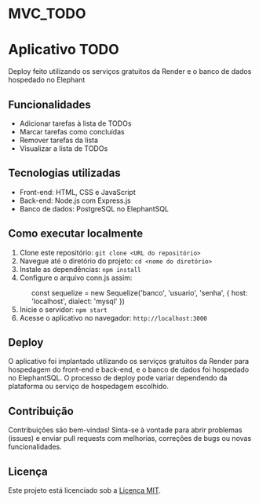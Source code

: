 # MVC_TODO

<!DOCTYPE html>
<html>
<head>
  <meta charset="UTF-8">
  <title>README - Aplicativo TODO</title>
</head>
<body>
  <h1>Aplicativo TODO</h1>

  <p>Deploy feito utilizando os serviços gratuitos da Render e o banco de dados hospedado no Elephant</p>

  <h2>Funcionalidades</h2>
  <ul>
    <li>Adicionar tarefas à lista de TODOs</li>
    <li>Marcar tarefas como concluídas</li>
    <li>Remover tarefas da lista</li>
    <li>Visualizar a lista de TODOs</li>
  </ul>

  <h2>Tecnologias utilizadas</h2>
  <ul>
    <li>Front-end: HTML, CSS e JavaScript</li>
    <li>Back-end: Node.js com Express.js</li>
    <li>Banco de dados: PostgreSQL no ElephantSQL</li>
  </ul>

  <h2>Como executar localmente</h2>
  <ol>
    <li>Clone este repositório: <code>git clone &lt;URL do repositório&gt;</code></li>
    <li>Navegue até o diretório do projeto: <code>cd &lt;nome do diretório&gt;</code></li>
    <li>Instale as dependências: <code>npm install</code></li>
    <li>Configure o arquivo conn.js assim:</li>
    <ol type="a">
          const sequelize = new Sequelize('banco', 'usuario', 'senha', { 
              host: 'localhost',
              dialect: 'mysql'
          })
    </ol>
    <li>Inicie o servidor: <code>npm start</code></li>
    <li>Acesse o aplicativo no navegador: <code>http://localhost:3000</code></li>
  </ol>

  <h2>Deploy</h2>
  <p>O aplicativo foi implantado utilizando os serviços gratuitos da Render para hospedagem do front-end e back-end, e o banco de dados foi hospedado no ElephantSQL. O processo de deploy pode variar dependendo da plataforma ou serviço de hospedagem escolhido.</p>

  <h2>Contribuição</h2>
  <p>Contribuições são bem-vindas! Sinta-se à vontade para abrir problemas (issues) e enviar pull requests com melhorias, correções de bugs ou novas funcionalidades.</p>

  <h2>Licença</h2>
  <p>Este projeto está licenciado sob a <a href="https://opensource.org/licenses/MIT">Licença MIT</a>.</p>
</body>
</html>
